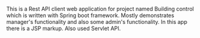 This is a Rest API client web application for project named Building control which is written with Spring boot framework.
Mostly demonstrates manager's functionality and also some admin's functionality. 
In this app there is a JSP markup.
Also used Servlet API.
